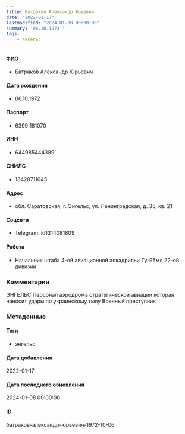 ```yaml
---
title: Батраков Александр Юрьевич
date: "2022-01-17"
lastmodified: "2024-01-08 00:00:00"
summary: '06.10.1972 '
tags: 
    - энгельс
---
```

<!--# pp1-->
<!--## Фигурант-->
<!--### Личные данные-->
#### ФИО
- Батраков Александр Юрьевич
#### Дата рождения
- 06.10.1972
#### Паспорт
- 6399 181070
#### ИНН
- 644985444389
#### СНИЛС
- 13428711045
#### Адрес
- обл. Саратовская, г. Энгельс, ул. Ленинградская, д. 35, кв. 21
#### Соцсети
- Telegram: id1314081809
#### Работа
- Начальник штаба 4-ой авиационной эскадрильи Ту-95мс 22-ой дивизии
### Комментарии
ЭНГЕЛЬС
Персонал аэродрома стратегической авиации которая наносит удары по украинскому тылу
Военный преступник
### Метаданные
#### Теги
- энгельс
#### Дата добавления
2022-01-17
#### Дата последнего обновления
2024-01-08 00:00:00
#### ID
батраков-александр-юрьевич-1972-10-06
<!--## END;-->
